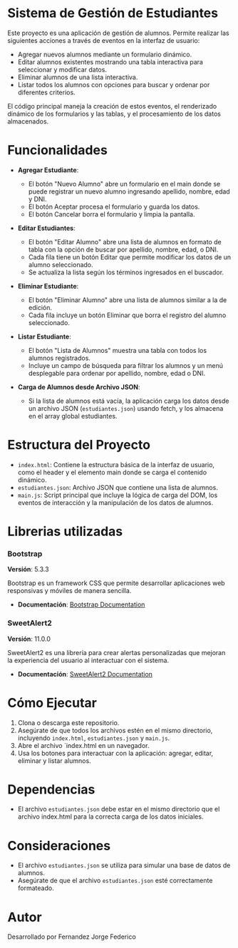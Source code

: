 # Sistema de Gestión de Estudiantes

Este proyecto es una aplicación de gestión de alumnos. Permite realizar las siguientes acciones a través de eventos en la interfaz de usuario:
- Agregar nuevos alumnos mediante un formulario dinámico.
- Editar alumnos existentes mostrando una tabla interactiva para seleccionar y modificar datos.
- Eliminar alumnos de una lista interactiva.
- Listar todos los alumnos con opciones para buscar y ordenar por diferentes criterios.

El código principal maneja la creación de estos eventos, el renderizado dinámico de los formularios y las tablas, y el procesamiento de los datos almacenados.

# Funcionalidades

- **Agregar Estudiante**:
    - El botón "Nuevo Alumno" abre un formulario en el main donde se puede registrar un nuevo alumno ingresando apellido, nombre, edad y DNI.
    - El botón Aceptar procesa el formulario y guarda los datos.
    - El botón Cancelar borra el formulario y limpia la pantalla.

- **Editar Estudiantes**: 
    - El botón "Editar Alumno" abre una lista de alumnos en formato de tabla con la opción de buscar por apellido, nombre, edad, o DNI.
    - Cada fila tiene un botón Editar que permite modificar los datos de un alumno seleccionado.
    - Se actualiza la lista según los términos ingresados en el buscador.

- **Eliminar Estudiante**:
    - El botón "Eliminar Alumno" abre una lista de alumnos similar a la de edición.
    - Cada fila incluye un botón Eliminar que borra el registro del alumno seleccionado.

- **Listar Estudiante**: 
    - El botón "Lista de Alumnos" muestra una tabla con todos los alumnos registrados.
    - Incluye un campo de búsqueda para filtrar los alumnos y un menú desplegable para ordenar por apellido, nombre, edad o DNI.

- **Carga de Alumnos desde Archivo JSON**:
    - Si la lista de alumnos está vacía, la aplicación carga los datos desde un archivo JSON (`estudiantes.json`) usando fetch, y los almacena en el array global estudiantes.

# Estructura del Proyecto
- `index.html`: Contiene la estructura básica de la interfaz de usuario, como el header y el elemento main donde se carga el contenido dinámico.
- `estudiantes.json`: Archivo JSON que contiene una lista de alumnos.
- `main.js`: Script principal que incluye la lógica de carga del DOM, los eventos de interacción y la manipulación de los datos de alumnos.

# Librerias utilizadas
### Bootstrap
**Versión**: 5.3.3

Bootstrap es un framework CSS que permite desarrollar aplicaciones web responsivas y móviles de manera sencilla.

- **Documentación**: [Bootstrap Documentation](https://getbootstrap.com/docs/5.3/getting-started/introduction/)

### SweetAlert2
**Versión**: 11.0.0

SweetAlert2 es una librería para crear alertas personalizadas que mejoran la experiencia del usuario al interactuar con el sistema.

- **Documentación**: [SweetAlert2 Documentation](https://sweetalert2.github.io/)

# Cómo Ejecutar
1) Clona o descarga este repositorio.
2) Asegúrate de que todos los archivos estén en el mismo directorio, incluyendo `index.html`, `estudiantes.json` y `main.js`.
3) Abre el archivo `index.html en un navegador.
4) Usa los botones para interactuar con la aplicación: agregar, editar, eliminar y listar alumnos.

# Dependencias 
- El archivo `estudiantes.json` debe estar en el mismo directorio que el archivo index.html para la correcta carga de los datos iniciales.

# Consideraciones
- El archivo `estudiantes.json` se utiliza para simular una base de datos de alumnos.
- Asegúrate de que el archivo `estudiantes.json` esté correctamente formateado.

# Autor
Desarrollado por Fernandez Jorge Federico
